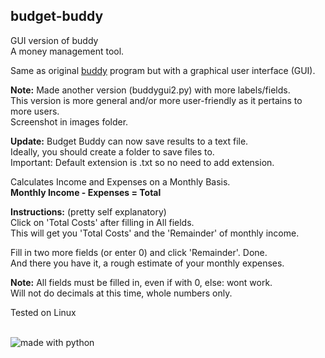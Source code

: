## budget-buddy
GUI version of buddy    
A money management tool.  

Same as original [buddy](https://github.com/linuxlawson/buddy) program but with a graphical user interface (GUI).  

**Note:** Made another version (buddygui2.py) with more labels/fields.  
This version is more general and/or more user-friendly as it pertains to more users.  
Screenshot in images folder.  

**Update:** Budget Buddy can now save results to a text file.  
Ideally, you should create a folder to save files to.  
Important: Default extension is .txt so no need to add extension.  

Calculates Income and Expenses on a Monthly Basis.  
**Monthly Income - Expenses = Total**  

**Instructions:** (pretty self explanatory)  
Click on 'Total Costs' after filling in All fields.  
This will get you 'Total Costs' and the 'Remainder' of monthly income.

Fill in two more fields (or enter 0) and click 'Remainder'. Done.  
And there you have it, a rough estimate of your monthly expenses.

**Note:** All fields must be filled in, even if with 0, else: wont work.  
Will not do decimals at this time, whole numbers only.  



Tested on Linux

<br>

<img src="https://img.shields.io/badge/made%20with-python-blue.svg?style=flat-square" alt="made with python">
  
    


